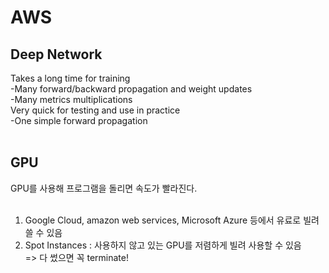 # AWS
## Deep Network
Takes a long time for training <br>
-Many forward/backward propagation and weight updates <br>
-Many metrics multiplications <br>
Very quick for testing and use in practice <br>
-One simple forward propagation <br><br>

## GPU
GPU를 사용해 프로그램을 돌리면 속도가 빨라진다. <br><br>

1. Google Cloud, amazon web services, Microsoft Azure 등에서 유료로 빌려쓸 수 있음 <br>
2. Spot Instances : 사용하지 않고 있는 GPU를 저렴하게 빌려 사용할 수 있음 <br>
=> 다 썼으면 꼭 terminate!
